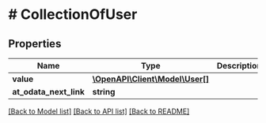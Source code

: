 # # CollectionOfUser

## Properties

Name | Type | Description | Notes
------------ | ------------- | ------------- | -------------
**value** | [**\OpenAPI\Client\Model\User[]**](User.md) |  | [optional]
**at_odata_next_link** | **string** |  | [optional]

[[Back to Model list]](../../README.md#models) [[Back to API list]](../../README.md#endpoints) [[Back to README]](../../README.md)
